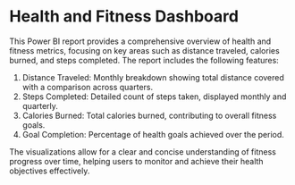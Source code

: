 # Health and Fitness Dashboard
This Power BI report provides a comprehensive overview of health and fitness metrics, focusing on key areas such as distance traveled, calories burned, and steps completed. The report includes the following features:

<ol>
    <li>Distance Traveled: Monthly breakdown showing total distance covered with a comparison across quarters.</li>
    <li>Steps Completed: Detailed count of steps taken, displayed monthly and quarterly.</li>
    <li>Calories Burned: Total calories burned, contributing to overall fitness goals.</li>
    <li>Goal Completion: Percentage of health goals achieved over the period.</li>
</ol>

The visualizations allow for a clear and concise understanding of fitness progress over time, helping users to monitor and achieve their health objectives effectively.
